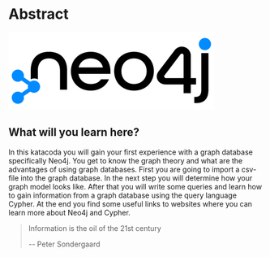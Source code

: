 # Abstract

![Neo4j logo](./assets/Neo4j-logo_color.png)

## What will you learn here?

In this katacoda you will gain your first experience with a graph database specifically Neo4j. You get to know the graph theory and what are the advantages of using graph databases. First you are going to import a csv-file into the graph database. In the next step you will determine how your graph model looks like. After that you will write some queries and learn how to gain information from a graph database using the query language Cypher. At the end you find some useful links to websites where you can learn more about Neo4j and Cypher.

> Information is the oil of the 21st
> century
>
> -- Peter Sondergaard
